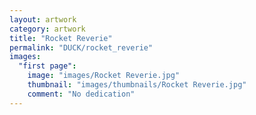 ```yaml
---
layout: artwork
category: artwork
title: "Rocket Reverie"
permalink: "DUCK/rocket_reverie"
images:
  "first page":
    image: "images/Rocket Reverie.jpg"
    thumbnail: "images/thumbnails/Rocket Reverie.jpg"
    comment: "No dedication"
---
```

